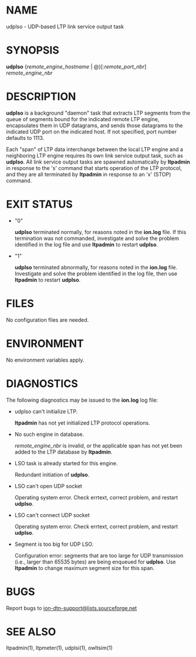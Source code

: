 # NAME

udplso - UDP-based LTP link service output task

# SYNOPSIS

**udplso** {_remote\_engine\_hostname_ | @}\[:_remote\_port\_nbr_\] _remote\_engine\_nbr_

# DESCRIPTION

**udplso** is a background "daemon" task that extracts LTP segments from the
queue of segments bound for the indicated remote LTP engine, encapsulates
them in UDP datagrams, and sends those datagrams to the indicated UDP port
on the indicated host.  If not specified, port number defaults to 1113.

Each "span" of LTP data interchange between the local LTP engine and a
neighboring LTP engine requires its own link service output task, such
as **udplso**.  All link service output tasks are spawned automatically by
**ltpadmin** in response to the 's' command that starts operation of the
LTP protocol, and they are all terminated by **ltpadmin** in response to an
'x' (STOP) command.

# EXIT STATUS

- "0"

    **udplso** terminated normally, for reasons noted in the **ion.log** file.  If
    this termination was not commanded, investigate and solve the problem identified
    in the log file and use **ltpadmin** to restart **udplso**.

- "1"

    **udplso** terminated abnormally, for reasons noted in the **ion.log** file.
    Investigate and solve the problem identified in the log file, then use
    **ltpadmin** to restart **udplso**.

# FILES

No configuration files are needed.

# ENVIRONMENT

No environment variables apply.

# DIAGNOSTICS

The following diagnostics may be issued to the **ion.log** log file:

- udplso can't initialize LTP.

    **ltpadmin** has not yet initialized LTP protocol operations.

- No such engine in database.

    _remote\_engine\_nbr_ is invalid, or the applicable span has not yet
    been added to the LTP database by **ltpadmin**.

- LSO task is already started for this engine.

    Redundant initiation of **udplso**.

- LSO can't open UDP socket

    Operating system error.  Check errtext, correct problem, and restart **udplso**.

- LSO can't connect UDP socket

    Operating system error.  Check errtext, correct problem, and restart **udplso**.

- Segment is too big for UDP LSO.

    Configuration error: segments that are too large for UDP transmission (i.e.,
    larger than 65535 bytes) are being enqueued for **udplso**.  Use **ltpadmin**
    to change maximum segment size for this span.

# BUGS

Report bugs to <ion-dtn-support@lists.sourceforge.net>

# SEE ALSO

ltpadmin(1), ltpmeter(1), udplsi(1), owltsim(1)
